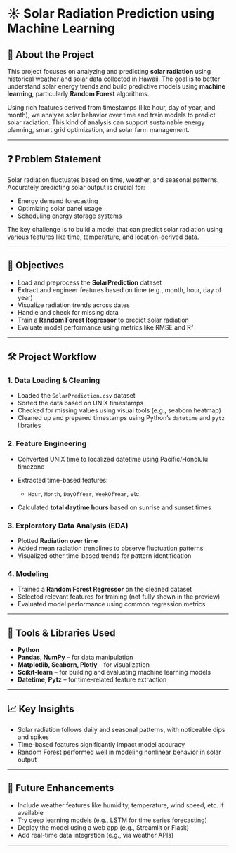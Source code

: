 # ☀️ Solar Radiation Prediction using Machine Learning

## 📘 About the Project

This project focuses on analyzing and predicting **solar radiation** using historical weather and solar data collected in Hawaii. The goal is to better understand solar energy trends and build predictive models using **machine learning**, particularly **Random Forest** algorithms.

Using rich features derived from timestamps (like hour, day of year, and month), we analyze solar behavior over time and train models to predict solar radiation. This kind of analysis can support sustainable energy planning, smart grid optimization, and solar farm management.

---

## ❓ Problem Statement

Solar radiation fluctuates based on time, weather, and seasonal patterns. Accurately predicting solar output is crucial for:

* Energy demand forecasting
* Optimizing solar panel usage
* Scheduling energy storage systems

The key challenge is to build a model that can predict solar radiation using various features like time, temperature, and location-derived data.

---

## 🎯 Objectives

* Load and preprocess the **SolarPrediction** dataset
* Extract and engineer features based on time (e.g., month, hour, day of year)
* Visualize radiation trends across dates
* Handle and check for missing data
* Train a **Random Forest Regressor** to predict solar radiation
* Evaluate model performance using metrics like RMSE and R²

---

## 🛠️ Project Workflow

### 1. **Data Loading & Cleaning**

* Loaded the `SolarPrediction.csv` dataset
* Sorted the data based on UNIX timestamps
* Checked for missing values using visual tools (e.g., seaborn heatmap)
* Cleaned up and prepared timestamps using Python’s `datetime` and `pytz` libraries

### 2. **Feature Engineering**

* Converted UNIX time to localized datetime using Pacific/Honolulu timezone
* Extracted time-based features:

  * `Hour`, `Month`, `DayOfYear`, `WeekOfYear`, etc.
* Calculated **total daytime hours** based on sunrise and sunset times

### 3. **Exploratory Data Analysis (EDA)**

* Plotted **Radiation over time**
* Added mean radiation trendlines to observe fluctuation patterns
* Visualized other time-based trends for pattern identification

### 4. **Modeling**

* Trained a **Random Forest Regressor** on the cleaned dataset
* Selected relevant features for training (not fully shown in the preview)
* Evaluated model performance using common regression metrics

---

## 🧰 Tools & Libraries Used

* **Python**
* **Pandas, NumPy** – for data manipulation
* **Matplotlib, Seaborn, Plotly** – for visualization
* **Scikit-learn** – for building and evaluating machine learning models
* **Datetime, Pytz** – for time-related feature extraction

---

## 📈 Key Insights

* Solar radiation follows daily and seasonal patterns, with noticeable dips and spikes
* Time-based features significantly impact model accuracy
* Random Forest performed well in modeling nonlinear behavior in solar output

---

## 🚀 Future Enhancements

* Include weather features like humidity, temperature, wind speed, etc. if available
* Try deep learning models (e.g., LSTM for time series forecasting)
* Deploy the model using a web app (e.g., Streamlit or Flask)
* Add real-time data integration (e.g., via weather APIs)

---
